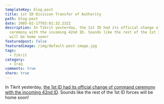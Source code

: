 ```yaml
---
templateKey: blog-post
title: 1st ID Division Transfer of Authority
path: blog-post
date: 2005-02-17T03:01:32.232Z
description: In Tikrit yesterday, the 1st ID had its official change of command
  ceremony with the incoming 42nd ID. Sounds like the rest of the 1st ID forces
  will be home soon!
featuredpost: false
featuredimage: /img/default-post-image.jpg
tags:
  - Tikrit
category:
  - Iraq
comments: true
share: true
---
```

<!--StartFragment-->

In Tikrit yesterday, [the 1st ID had its official change of command ceremony with the incoming 42nd ID](http://www.estripes.com/article.asp?section=104&article=27185). Sounds like the rest of the 1st ID forces will be home soon!

<!--EndFragment-->